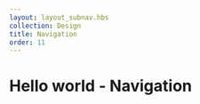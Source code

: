 ```yaml
---
layout: layout_subnav.hbs
collection: Design
title: Navigation
order: 11
---
```


# Hello world - Navigation
